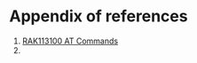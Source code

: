 # Appendix of references

1. [RAK113100 AT Commands](https://docs.rakwireless.com/Product-Categories/WisDuo/RAK11300-Module/AT-Command-Manual)
2. 